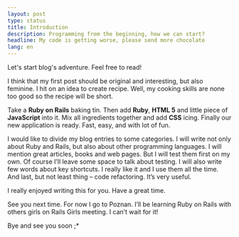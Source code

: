 ```yaml
---
layout: post
type: status
title: Introduction
description: Programming from the beginning, how we can start?
headline: My code is getting worse, please send more chocolate
lang: en
---
```


Let's start blog's adventure. Feel free to read!

I think that my first post should be original and interesting, but also feminine. I hit on an idea to create recipe. Well, my cooking skills are none too good so the recipe will be short.

Take a **Ruby on Rails** baking tin. Then add **Ruby**, **HTML 5** and little piece of **JavaScript** into it. Mix all ingredients together and add **CSS** icing. Finally our new application is ready. Fast, easy, and with lot of fun.

I would like to divide my blog entries to some categories. I will write not only about Ruby and Rails, but also about other programming languages. I will mention great articles, books and web pages. But I will test them first on my own. Of course I’ll leave some space to talk about testing. I will also write few words about key shortcuts. I really like it and I use them all the time. And last, but not least thing – code refactoring. It’s very useful.

I really enjoyed writing this for you. Have a great time.

See you next time. For now I go to Poznan. I’ll be learning Ruby on Rails with others girls on Rails Girls meeting. I can’t wait for it!

Bye and see you soon ;*
